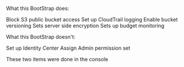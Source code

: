 What this BootStrap does:

Block S3 public bucket access
Set up CloudTrail logging
Enable bucket versioning
Sets server side encryption
Sets up budget monitoring

What this BootStrap doesn't:

Set up Identity Center
Assign Admin permission set

These two items were done in the console